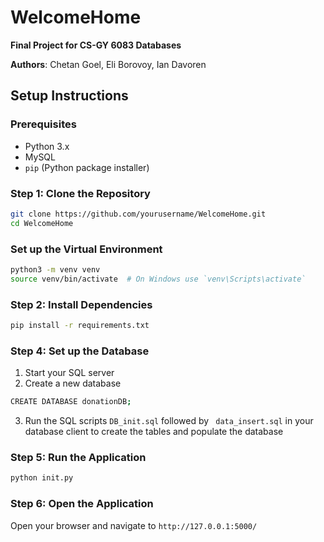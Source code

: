 # WelcomeHome

**Final Project for CS-GY 6083 Databases**

**Authors**: Chetan Goel, Eli Borovoy, Ian Davoren

## Setup Instructions

### Prerequisites

- Python 3.x
- MySQL
- `pip` (Python package installer)

### Step 1: Clone the Repository

```bash
git clone https://github.com/yourusername/WelcomeHome.git
cd WelcomeHome
```
### Set up the Virtual Environment
```bash
python3 -m venv venv
source venv/bin/activate  # On Windows use `venv\Scripts\activate`
````
### Step 2: Install Dependencies
```bash
pip install -r requirements.txt
```
### Step 4: Set up the Database
1. Start your SQL server
2. Create a new database
```bash
CREATE DATABASE donationDB;
```
3. Run the SQL scripts `DB_init.sql` followed by ` data_insert.sql` in your database client to create the tables and populate the database

### Step 5: Run the Application
```bash
python init.py
```

### Step 6: Open the Application
Open your browser and navigate to `http://127.0.0.1:5000/`